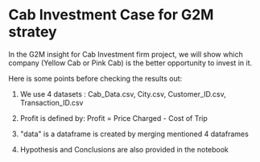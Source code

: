 # Cab Investment Case for G2M stratey 


In the G2M insight for Cab Investment firm project, we will show which company (Yellow Cab or Pink Cab) is the better opportunity to invest in it.

Here is some points before checking the results out:

1) We use 4 datasets : Cab_Data.csv, City.csv, Customer_ID.csv, Transaction_ID.csv

2) Profit is defined by: Profit = Price Charged - Cost of Trip

3) "data" is a dataframe is created by merging mentioned 4 dataframes

4) Hypothesis and Conclusions are also provided in the notebook

